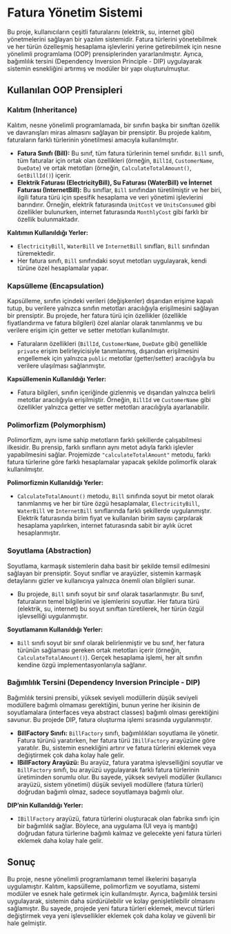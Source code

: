 # Fatura Yönetim Sistemi

Bu proje, kullanıcıların çeşitli faturalarını (elektrik, su, internet gibi) yönetmelerini sağlayan bir yazılım sistemidir. Fatura türlerini yönetebilmek ve her türün özelleşmiş hesaplama işlevlerini yerine getirebilmek için nesne yönelimli programlama (OOP) prensiplerinden yararlanılmıştır. Ayrıca, bağımlılık tersini (Dependency Inversion Principle - DIP) uygulayarak sistemin esnekliğini artırmış ve modüler bir yapı oluşturulmuştur.

## Kullanılan OOP Prensipleri

### Kalıtım (Inheritance)

Kalıtım, nesne yönelimli programlamada, bir sınıfın başka bir sınıftan özellik ve davranışları miras almasını sağlayan bir prensiptir. Bu projede kalıtım, faturaların farklı türlerinin yönetilmesi amacıyla kullanılmıştır.

*   **Fatura Sınıfı (Bill):** Bu sınıf, tüm fatura türlerinin temel sınıfıdır. `Bill` sınıfı, tüm faturalar için ortak olan özellikleri (örneğin, `BillId`, `CustomerName`, `DueDate`) ve ortak metotları (örneğin, `CalculateTotalAmount()`, `GetBillId()`) içerir.
*   **Elektrik Faturası (ElectricityBill), Su Faturası (WaterBill) ve İnternet Faturası (InternetBill):** Bu sınıflar, `Bill` sınıfından türetilmiştir ve her biri, ilgili fatura türü için spesifik hesaplama ve veri yönetimi işlevlerini barındırır. Örneğin, elektrik faturasında `UnitCost` ve `UnitsConsumed` gibi özellikler bulunurken, internet faturasında `MonthlyCost` gibi farklı bir özellik bulunmaktadır.

**Kalıtımın Kullanıldığı Yerler:**

*   `ElectricityBill`, `WaterBill` ve `InternetBill` sınıfları, `Bill` sınıfından türemektedir.
*   Her fatura sınıfı, `Bill` sınıfındaki soyut metotları uygulayarak, kendi türüne özel hesaplamalar yapar.

### Kapsülleme (Encapsulation)

Kapsülleme, sınıfın içindeki verileri (değişkenler) dışarıdan erişime kapalı tutup, bu verilere yalnızca sınıfın metotları aracılığıyla erişilmesini sağlayan bir prensiptir. Bu projede, her fatura türü için özellikler (özellikle fiyatlandırma ve fatura bilgileri) özel alanlar olarak tanımlanmış ve bu verilere erişim için getter ve setter metotları kullanılmıştır.

*   Faturaların özellikleri (`BillId`, `CustomerName`, `DueDate` gibi) genellikle `private` erişim belirleyicisiyle tanımlanmış, dışarıdan erişilmesini engellemek için yalnızca `public` metotlar (getter/setter) aracılığıyla bu verilere ulaşılması sağlanmıştır.

**Kapsüllemenin Kullanıldığı Yerler:**

*   Fatura bilgileri, sınıfın içeriğinde gizlenmiş ve dışarıdan yalnızca belirli metotlar aracılığıyla erişilmiştir. Örneğin, `BillId` ve `CustomerName` gibi özellikler yalnızca getter ve setter metotları aracılığıyla ayarlanabilir.

### Polimorfizm (Polymorphism)

Polimorfizm, aynı isme sahip metotların farklı şekillerde çalışabilmesi ilkesidir. Bu prensip, farklı sınıfların aynı metot adıyla farklı işlevler yapabilmesini sağlar. Projemizde `"calculateTotalAmount"` metodu, farklı fatura türlerine göre farklı hesaplamalar yapacak şekilde polimorfik olarak kullanılmıştır.

**Polimorfizmin Kullanıldığı Yerler:**

*   `CalculateTotalAmount()` metodu, `Bill` sınıfında soyut bir metot olarak tanımlanmış ve her bir türe özgü hesaplamalar, `ElectricityBill`, `WaterBill` ve `InternetBill` sınıflarında farklı şekillerde uygulanmıştır. Elektrik faturasında birim fiyat ve kullanılan birim sayısı çarpılarak hesaplama yapılırken, internet faturasında sabit bir aylık ücret hesaplanmıştır.

### Soyutlama (Abstraction)

Soyutlama, karmaşık sistemlerin daha basit bir şekilde temsil edilmesini sağlayan bir prensiptir. Soyut sınıflar ve arayüzler, sistemin karmaşık detaylarını gizler ve kullanıcıya yalnızca önemli olan bilgileri sunar.

*   Bu projede, `Bill` sınıfı soyut bir sınıf olarak tasarlanmıştır. Bu sınıf, faturaların temel bilgilerini ve işlemlerini soyutlar. Her fatura türü (elektrik, su, internet) bu soyut sınıftan türetilerek, her türün özgül işlevselliği uygulanmıştır.

**Soyutlamanın Kullanıldığı Yerler:**

*   `Bill` sınıfı soyut bir sınıf olarak belirlenmiştir ve bu sınıf, her fatura türünün sağlaması gereken ortak metotları içerir (örneğin, `CalculateTotalAmount()`). Gerçek hesaplama işlemi, her alt sınıfın kendine özgü implementasyonlarıyla sağlanır.

### Bağımlılık Tersini (Dependency Inversion Principle - DIP)

Bağımlılık tersini prensibi, yüksek seviyeli modüllerin düşük seviyeli modüllere bağımlı olmaması gerektiğini, bunun yerine her ikisinin de soyutlamalara (interfaces veya abstract classes) bağımlı olması gerektiğini savunur. Bu projede DIP, fatura oluşturma işlemi sırasında uygulanmıştır.

*   **BillFactory Sınıfı:** `BillFactory` sınıfı, bağımlılıkları soyutlama ile yönetir. Fatura türünü yaratırken, her fatura türü `IBillFactory` arayüzüne göre yaratılır. Bu, sistemin esnekliğini artırır ve fatura türlerini eklemek veya değiştirmek çok daha kolay hale gelir.
*   **IBillFactory Arayüzü:** Bu arayüz, fatura yaratma işlevselliğini soyutlar ve `BillFactory` sınıfı, bu arayüzü uygulayarak farklı fatura türlerinin üretiminden sorumlu olur. Bu sayede, yüksek seviyeli modüller (kullanıcı arayüzü, sistem yönetimi) düşük seviyeli modüllere (fatura türleri) doğrudan bağımlı olmaz, sadece soyutlamaya bağımlı olur.

**DIP’nin Kullanıldığı Yerler:**

*   `IBillFactory` arayüzü, fatura türlerini oluşturacak olan fabrika sınıfı için bir bağımlılık sağlar. Böylece, ana uygulama (UI veya iş mantığı) doğrudan fatura türlerine bağımlı kalmaz ve gelecekte yeni fatura türleri eklemek daha kolay hale gelir.

## Sonuç

Bu proje, nesne yönelimli programlamanın temel ilkelerini başarıyla uygulamıştır. Kalıtım, kapsülleme, polimorfizm ve soyutlama, sistemi modüler ve esnek hale getirmek için kullanılmıştır. Ayrıca, bağımlılık tersini uygulayarak, sistemin daha sürdürülebilir ve kolay genişletilebilir olmasını sağlamıştır. Bu sayede, projede yeni fatura türleri eklemek, mevcut türleri değiştirmek veya yeni işlevsellikler eklemek çok daha kolay ve güvenli bir hale gelmiştir.
